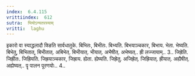 ```yaml
---
index:  6.4.115
vrittiindex:  612
sutra:  भियोऽन्यतरस्याम्
vritti:  laghu 
---
```


इकारो वा स्याद्धलादौ क्ङिति सार्वधातुके. बिभितः, बिभीतः. बिभ्यति. बिभयाञ्चकार, बिभाय. भेता. भेष्यति. बिभेतु, बिभितात्, बिभीतात्. अबिभेत्. बिभीयात्. भीयात्. अभैषीत्. अभेष्यत्.. ह्री लज्जायाम्.. 3.. जिह्रेति. जिह्रीतः. जिह्रियति. जिह्रयाञ्चकार, जिह्राय. ह्येता. ह्येष्यति. जिह्रेतु. अजिह्रेत्. जिह्रियात्. ह्रीयात्. अह्यैषीत्. अह्येष्यत्.. पॄ पालन पूरणयोः.. 4..

